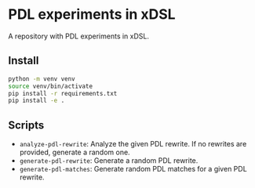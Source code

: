 # PDL experiments in xDSL

A repository with PDL experiments in xDSL.

## Install

```bash
python -m venv venv
source venv/bin/activate
pip install -r requirements.txt
pip install -e .
```

## Scripts

* `analyze-pdl-rewrite`: Analyze the given PDL rewrite. If no rewrites are provided, generate a random one.
* `generate-pdl-rewrite`: Generate a random PDL rewrite.
* `generate-pdl-matches`: Generate random PDL matches for a given PDL rewrite.
